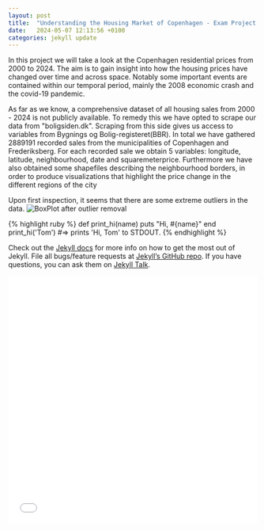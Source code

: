 ```yaml
---
layout: post
title:  "Understanding the Housing Market of Copenhagen - Exam Project - s194655, s194361"
date:   2024-05-07 12:13:56 +0100
categories: jekyll update
---
```

In this project we will take a look at the Copenhagen residential prices from 2000 to 2024. The aim is to gain insight into how the housing prices have changed over time and across space. Notably some important events are contained within our temporal period, mainly the 2008 economic crash and the covid-19 pandemic. 


As far as we know, a comprehensive dataset of all housing sales from 2000 - 2024 is not publicly available. To remedy this we have opted to scrape our data from "boligsiden.dk". Scraping from this side gives us access to variables from Bygnings og Bolig-registeret(BBR). In total we have gathered 2889191 recorded sales from the municipalities of Copenhagen and Frederiksberg. For each recorded sale we obtain 5 variables: longitude, latitude, neighbourhood, date and squaremeterprice. Furthermore we have also obtained some shapefiles describing the neighbourhood borders, in order to produce visualizations that highlight the price change in the different regions of the city

Upon first inspection, it seems that there are some extreme outliers in the data.
![BoxPlot after outlier removal](/BoksPlot_3_procent.png)



{% highlight ruby %}
def print_hi(name)
  puts "Hi, #{name}"
end
print_hi('Tom')
#=> prints 'Hi, Tom' to STDOUT.
{% endhighlight %}

Check out the [Jekyll docs][jekyll-docs] for more info on how to get the most out of Jekyll. File all bugs/feature requests at [Jekyll’s GitHub repo][jekyll-gh]. If you have questions, you can ask them on [Jekyll Talk][jekyll-talk].

<iframe src="/Luksus.html" sandbox="allow-same-origin allow-scripts" width="100%" height="500" scrolling="no" seamless="seamless" frameborder="0"> </iframe>

[jekyll-docs]: https://jekyllrb.com/docs/home
[jekyll-gh]:   https://github.com/jekyll/jekyll
[jekyll-talk]: https://talk.jekyllrb.com/
